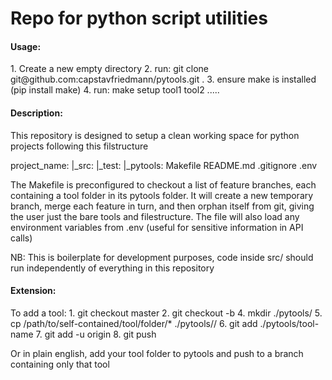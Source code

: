 <h1>Repo for python script utilities</h1>

<h4>Usage:</h4>
1. Create a new empty directory
2. run: git clone git@github.com:capstavfriedmann/pytools.git .
3. ensure make is installed (pip install make)
4. run: make setup tool1 tool2 .....

<h4>Description:</h4>

This repository is designed to setup a clean working space for python projects following this filstructure

project_name:
|_src:
|_test:
|_pytools:
Makefile
README.md
.gitignore
.env

The Makefile is preconfigured to checkout a list of feature branches, each containing a tool folder in its pytools folder. It will create a new temporary branch, merge each feature in turn, and then orphan itself from git, giving the user just the bare tools and filestructure. The file will also load any environment variables from .env (useful for sensitive information in API calls)

NB: This is boilerplate for development purposes, code inside src/ should run independently of everything in this repository

<h4>Extension:</h4>

To add a tool:
    1. git checkout master
    2. git checkout -b <tool-name>
    4. mkdir ./pytools/<tool-name>
    5. cp /path/to/self-contained/tool/folder/* ./pytools/<tool-name>/
    6. git add ./pytools/tool-name
    7. git add -u origin <tool-name>
    8. git push

Or in plain english, add your tool folder to pytools and push to a branch containing only that tool